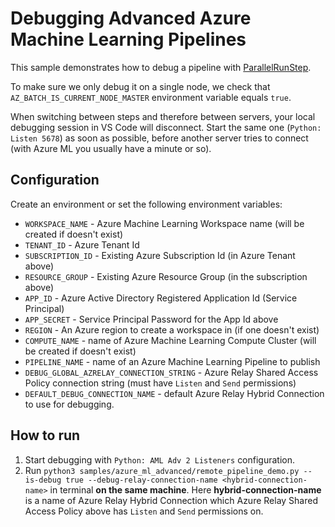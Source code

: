 # Debugging Advanced Azure Machine Learning Pipelines

This sample demonstrates how to debug a pipeline with [ParallelRunStep](https://docs.microsoft.com/en-us/python/api/azureml-pipeline-steps/azureml.pipeline.steps.parallelrunstep?view=azure-ml-py).

To make sure we only debug it on a single node, we check that `AZ_BATCH_IS_CURRENT_NODE_MASTER` environment variable equals `true`.

When switching between steps and therefore between servers, your local debugging session in VS Code will disconnect. Start the same one (`Python: Listen 5678`) as soon as possible, before another server tries to connect (with Azure ML you usually have a minute or so).

## Configuration

Create an environment or set the following environment variables:

* `WORKSPACE_NAME` - Azure Machine Learning Workspace name
(will be created if doesn't exist)
* `TENANT_ID` - Azure Tenant Id
* `SUBSCRIPTION_ID` - Existing Azure Subscription Id (in Azure Tenant above)
* `RESOURCE_GROUP` - Existing Azure Resource Group (in the subscription above)
* `APP_ID` - Azure Active Directory Registered Application Id (Service Principal)
* `APP_SECRET` - Service Principal Password for the App Id above
* `REGION` - An Azure region to create a workspace in (if one doesn't exist)
* `COMPUTE_NAME` - name of Azure Machine Learning Compute Cluster (will be created if doesn't exist)
* `PIPELINE_NAME` - name of an Azure Machine Learning Pipeline to publish
* `DEBUG_GLOBAL_AZRELAY_CONNECTION_STRING` - Azure Relay Shared Access Policy connection string
(must have `Listen` and `Send` permissions)
* `DEFAULT_DEBUG_CONNECTION_NAME` - default Azure Relay Hybrid Connection to use for debugging.

## How to run

1. Start debugging with `Python: AML Adv 2 Listeners` configuration.
1. Run `python3 samples/azure_ml_advanced/remote_pipeline_demo.py --is-debug true --debug-relay-connection-name <hybrid-connection-name>`
in terminal **on the same machine**. Here **hybrid-connection-name** is a name of Azure Relay Hybrid Connection which Azure Relay Shared Access Policy above has `Listen` and `Send` permissions on.

